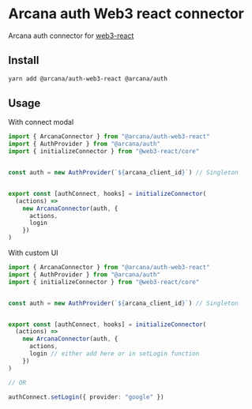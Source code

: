# Arcana auth Web3 react connector

Arcana auth connector for [web3-react](https://github.com/Uniswap/web3-react)

## Install

```sh
yarn add @arcana/auth-web3-react @arcana/auth
```

## Usage

With connect modal

```ts
import { ArcanaConnector } from "@arcana/auth-web3-react"
import { AuthProvider } from "@arcana/auth"
import { initializeConnector } from "@web3-react/core"


const auth = new AuthProvider(`${arcana_client_id}`) // Singleton


export const [authConnect, hooks] = initializeConnector(
  (actions) =>
    new ArcanaConnector(auth, {
      actions,
      login
    })
)
```

With custom UI

```ts
import { ArcanaConnector } from "@arcana/auth-web3-react"
import { AuthProvider } from "@arcana/auth"
import { initializeConnector } from "@web3-react/core"


const auth = new AuthProvider(`${arcana_client_id}`) // Singleton


export const [authConnect, hooks] = initializeConnector(
  (actions) =>
    new ArcanaConnector(auth, {
      actions,
      login // either add here or in setLogin function
    })
)

// OR

authConnect.setLogin({ provider: "google" })
```
